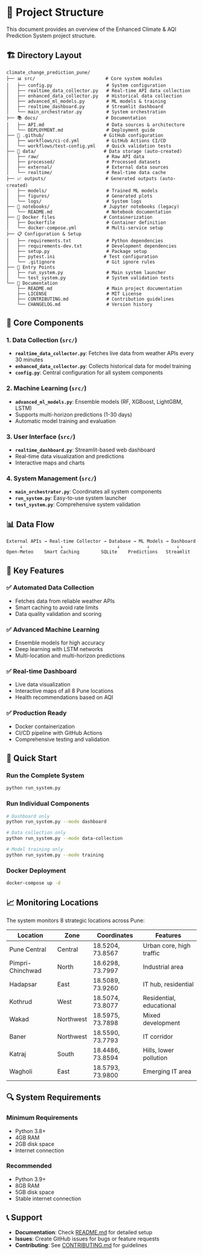 # 📁 Project Structure

This document provides an overview of the Enhanced Climate & AQI Prediction System project structure.

## 🏗️ Directory Layout

```
climate_change_prediction_pune/
├── 📊 src/                          # Core system modules
│   ├── config.py                    # System configuration
│   ├── realtime_data_collector.py   # Real-time API data collection
│   ├── enhanced_data_collector.py   # Historical data collection
│   ├── advanced_ml_models.py        # ML models & training
│   ├── realtime_dashboard.py        # Streamlit dashboard
│   └── main_orchestrator.py         # System orchestration
├── 📚 docs/                         # Documentation
│   ├── API.md                       # Data sources & architecture
│   └── DEPLOYMENT.md                # Deployment guide
├── 🔧 .github/                      # GitHub configuration
│   ├── workflows/ci-cd.yml          # GitHub Actions CI/CD
│   └── workflows/test-config.yml    # Quick validation tests
├── 📂 data/                         # Data storage (auto-created)
│   ├── raw/                         # Raw API data
│   ├── processed/                   # Processed datasets
│   ├── external/                    # External data sources
│   └── realtime/                    # Real-time data cache
├── 📈 outputs/                      # Generated outputs (auto-created)
│   ├── models/                      # Trained ML models
│   ├── figures/                     # Generated plots
│   └── logs/                        # System logs
├── 📓 notebooks/                    # Jupyter notebooks (legacy)
│   └── README.md                    # Notebook documentation
├── 🐳 Docker files                  # Containerization
│   ├── Dockerfile                   # Container definition
│   └── docker-compose.yml           # Multi-service setup
├── 📋 Configuration & Setup
│   ├── requirements.txt             # Python dependencies
│   ├── requirements-dev.txt         # Development dependencies
│   ├── setup.py                     # Package setup
│   ├── pytest.ini                  # Test configuration
│   └── .gitignore                   # Git ignore rules
├── 🚀 Entry Points
│   ├── run_system.py                # Main system launcher
│   └── test_system.py               # System validation tests
└── 📖 Documentation
    ├── README.md                    # Main project documentation
    ├── LICENSE                      # MIT License
    ├── CONTRIBUTING.md              # Contribution guidelines
    └── CHANGELOG.md                 # Version history
```

## 🔧 Core Components

### 1. Data Collection (`src/`)
- **`realtime_data_collector.py`**: Fetches live data from weather APIs every 30 minutes
- **`enhanced_data_collector.py`**: Collects historical data for model training
- **`config.py`**: Central configuration for all system components

### 2. Machine Learning (`src/`)
- **`advanced_ml_models.py`**: Ensemble models (RF, XGBoost, LightGBM, LSTM)
- Supports multi-horizon predictions (1-30 days)
- Automatic model training and evaluation

### 3. User Interface (`src/`)
- **`realtime_dashboard.py`**: Streamlit-based web dashboard
- Real-time data visualization and predictions
- Interactive maps and charts

### 4. System Management (`src/`)
- **`main_orchestrator.py`**: Coordinates all system components
- **`run_system.py`**: Easy-to-use system launcher
- **`test_system.py`**: Comprehensive system validation

## 📊 Data Flow

```
External APIs → Real-time Collector → Database → ML Models → Dashboard
     ↓              ↓                    ↓          ↓          ↓
Open-Meteo    Smart Caching        SQLite    Predictions   Streamlit
```

## 🎯 Key Features

### ✅ **Automated Data Collection**
- Fetches data from reliable weather APIs
- Smart caching to avoid rate limits
- Data quality validation and scoring

### ✅ **Advanced Machine Learning**
- Ensemble models for high accuracy
- Deep learning with LSTM networks
- Multi-location and multi-horizon predictions

### ✅ **Real-time Dashboard**
- Live data visualization
- Interactive maps of all 8 Pune locations
- Health recommendations based on AQI

### ✅ **Production Ready**
- Docker containerization
- CI/CD pipeline with GitHub Actions
- Comprehensive testing and validation

## 🚀 Quick Start

### Run the Complete System
```bash
python run_system.py
```

### Run Individual Components
```bash
# Dashboard only
python run_system.py --mode dashboard

# Data collection only
python run_system.py --mode data-collection

# Model training only
python run_system.py --mode training
```

### Docker Deployment
```bash
docker-compose up -d
```

## 📈 Monitoring Locations

The system monitors 8 strategic locations across Pune:

| Location | Zone | Coordinates | Features |
|----------|------|-------------|----------|
| Pune Central | Central | 18.5204, 73.8567 | Urban core, high traffic |
| Pimpri-Chinchwad | North | 18.6298, 73.7997 | Industrial area |
| Hadapsar | East | 18.5089, 73.9260 | IT hub, residential |
| Kothrud | West | 18.5074, 73.8077 | Residential, educational |
| Wakad | Northwest | 18.5975, 73.7898 | Mixed development |
| Baner | Northwest | 18.5590, 73.7793 | IT corridor |
| Katraj | South | 18.4486, 73.8594 | Hills, lower pollution |
| Wagholi | East | 18.5793, 73.9800 | Emerging IT area |

## 🔍 System Requirements

### Minimum Requirements
- Python 3.8+
- 4GB RAM
- 2GB disk space
- Internet connection

### Recommended
- Python 3.9+
- 8GB RAM
- 5GB disk space
- Stable internet connection

## 📞 Support

- **Documentation**: Check [README.md](README.md) for detailed setup
- **Issues**: Create GitHub issues for bugs or feature requests
- **Contributing**: See [CONTRIBUTING.md](CONTRIBUTING.md) for guidelines